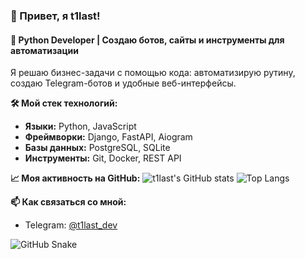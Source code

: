 ### 👋 Привет, я t1last!
#### 🚀 Python Developer | Создаю ботов, сайты и инструменты для автоматизации

Я решаю бизнес-задачи с помощью кода: автоматизирую рутину, создаю Telegram-ботов и удобные веб-интерфейсы.

**🛠 Мой стек технологий:**
*   **Языки:** Python, JavaScript
*   **Фреймворки:** Django, FastAPI, Aiogram
*   **Базы данных:** PostgreSQL, SQLite
*   **Инструменты:** Git, Docker, REST API

**📈 Моя активность на GitHub:**
![t1last's GitHub stats](https://github-readme-stats.vercel.app/api?username=t1last&show_icons=true&theme=radical)
![Top Langs](https://github-readme-stats.vercel.app/api/top-langs/?username=t1last&layout=compact&theme=radical)

**📫 Как связаться со мной:**
*   Telegram: [@t1last_dev](https://t.me/t1last_dev)

![GitHub Snake](https://github.com/t1last/t1last/blob/output/github-contribution-grid-snake.svg)
